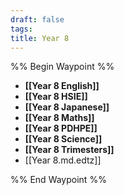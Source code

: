 ```yaml
---
draft: false
tags:
title: Year 8
---
```

%% Begin Waypoint %%
- **[[Year 8 English]]**
- **[[Year 8 HSIE]]**
- **[[Year 8 Japanese]]**
- **[[Year 8 Maths]]**
- **[[Year 8 PDHPE]]**
- **[[Year 8 Science]]**
- **[[Year 8 Trimesters]]**
- [[Year 8.md.edtz]]

%% End Waypoint %%

